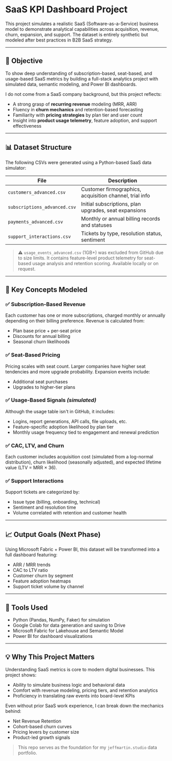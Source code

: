 # SaaS KPI Dashboard Project

This project simulates a realistic SaaS (Software-as-a-Service) business model to demonstrate analytical capabilities across acquisition, revenue, churn, expansion, and support. The dataset is entirely synthetic but modeled after best practices in B2B SaaS strategy.

---

## 📌 Objective

To show deep understanding of subscription-based, seat-based, and usage-based SaaS metrics by building a full-stack analytics project with simulated data, semantic modeling, and Power BI dashboards.

I do not come from a SaaS company background, but this project reflects:

* A strong grasp of **recurring revenue** modeling (MRR, ARR)
* Fluency in **churn mechanics** and retention-based forecasting
* Familiarity with **pricing strategies** by plan tier and user count
* Insight into **product usage telemetry**, feature adoption, and support effectiveness

---

## 📊 Dataset Structure

The following CSVs were generated using a Python-based SaaS data simulator:

| File                         | Description                                             |
| ---------------------------- | ------------------------------------------------------- |
| `customers_advanced.csv`     | Customer firmographics, acquisition channel, trial info |
| `subscriptions_advanced.csv` | Initial subscriptions, plan upgrades, seat expansions   |
| `payments_advanced.csv`      | Monthly or annual billing records and statuses          |
| `support_interactions.csv`   | Tickets by type, resolution status, sentiment           |

> ⚠️ `usage_events_advanced.csv` (1GB+) was excluded from GitHub due to size limits. It contains feature-level product telemetry for seat-based usage analysis and retention scoring. Available locally or on request.

---

## 🧠 Key Concepts Modeled

### ✅ Subscription-Based Revenue

Each customer has one or more subscriptions, charged monthly or annually depending on their billing preference. Revenue is calculated from:

* Plan base price + per-seat price
* Discounts for annual billing
* Seasonal churn likelihoods

### ✅ Seat-Based Pricing

Pricing scales with seat count. Larger companies have higher seat tendencies and more upgrade probability. Expansion events include:

* Additional seat purchases
* Upgrades to higher-tier plans

### ✅ Usage-Based Signals *(simulated)*

Although the usage table isn't in GitHub, it includes:

* Logins, report generations, API calls, file uploads, etc.
* Feature-specific adoption likelihood by plan tier
* Monthly usage frequency tied to engagement and renewal prediction

### ✅ CAC, LTV, and Churn

Each customer includes acquisition cost (simulated from a log-normal distribution), churn likelihood (seasonally adjusted), and expected lifetime value (LTV = MRR × 36).

### ✅ Support Interactions

Support tickets are categorized by:

* Issue type (billing, onboarding, technical)
* Sentiment and resolution time
* Volume correlated with retention and customer health

---

## 📈 Output Goals (Next Phase)

Using Microsoft Fabric + Power BI, this dataset will be transformed into a full dashboard featuring:

* ARR / MRR trends
* CAC to LTV ratio
* Customer churn by segment
* Feature adoption heatmaps
* Support ticket volume by channel

---

## 🧰 Tools Used

* Python (Pandas, NumPy, Faker) for simulation
* Google Colab for data generation and saving to Drive
* Microsoft Fabric for Lakehouse and Semantic Model
* Power BI for dashboard visualizations

---

## 💡 Why This Project Matters

Understanding SaaS metrics is core to modern digital businesses. This project shows:

* Ability to simulate business logic and behavioral data
* Comfort with revenue modeling, pricing tiers, and retention analytics
* Proficiency in translating raw events into board-level KPIs

Even without prior SaaS work experience, I can break down the mechanics behind:

* Net Revenue Retention
* Cohort-based churn curves
* Pricing levers by customer size
* Product-led growth signals

> This repo serves as the foundation for my `jeffmartin.studio` data portfolio.
